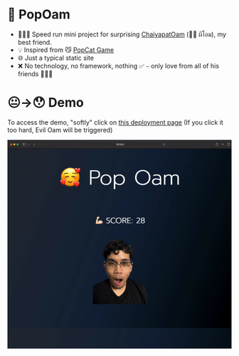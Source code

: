 # 🤯 PopOam

- 🏃🏻‍♂️ Speed run mini project for surprising [ChaiyapatOam](https://github.com/ChaiyapatOam) (👻😱 ผีโอม), my best friend.
- 💡 Inspired from 😼 [PopCat Game](https://popcat.click/)
- 🌐 Just a typical static site
- ❌ No technology, no framework, nothing  ✅ ⎯ only love from all of his friends 💪🏻😘

#  😐→😯 Demo 
To access the demo, "softly" click on [this deployment page](https://chotanansubsoph.github.io/PopOam/)  (If you click it too hard, Evil Oam will be triggered) 

![ohm](https://raw.githubusercontent.com/ChotanansubSoph/PopOam/main/pop-oam-demo.gif)
